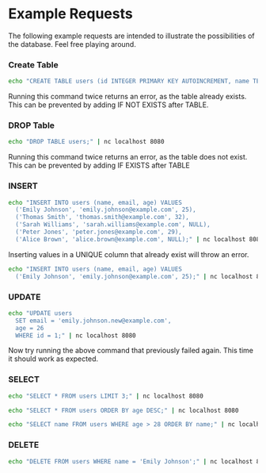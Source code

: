 # Example Requests

The following example requests are intended to illustrate the possibilities of the database. 
Feel free playing around.

### Create Table

```bash
echo "CREATE TABLE users (id INTEGER PRIMARY KEY AUTOINCREMENT, name TEXT NOT NULL, email TEXT NOT NULL UNIQUE, age INTEGER);" | nc localhost 8080
```

Running this command twice returns an error, as the table already exists.
This can be prevented by adding IF NOT EXISTS after TABLE.

### DROP Table

```bash
echo "DROP TABLE users;" | nc localhost 8080
```

Running this command twice returns an error, as the table does not exist.
This can be prevented by adding IF EXISTS after TABLE

### INSERT

```bash
echo "INSERT INTO users (name, email, age) VALUES
  ('Emily Johnson', 'emily.johnson@example.com', 25),
  ('Thomas Smith', 'thomas.smith@example.com', 32),
  ('Sarah Williams', 'sarah.williams@example.com', NULL),
  ('Peter Jones', 'peter.jones@example.com', 29),
  ('Alice Brown', 'alice.brown@example.com', NULL);" | nc localhost 8080
```

Inserting values in a UNIQUE column that already exist will throw an error.
```bash
echo "INSERT INTO users (name, email, age) VALUES
  ('Emily Johnson', 'emily.johnson@example.com', 25);" | nc localhost 8080
```

### UPDATE

```bash
echo "UPDATE users 
  SET email = 'emily.johnson.new@example.com',
  age = 26
  WHERE id = 1;" | nc localhost 8080
```

Now try running the above command that previously failed again.
This time it should work as expected.

### SELECT

```bash
echo "SELECT * FROM users LIMIT 3;" | nc localhost 8080
```

```bash
echo "SELECT * FROM users ORDER BY age DESC;" | nc localhost 8080
```

```bash
echo "SELECT name FROM users WHERE age > 28 ORDER BY name;" | nc localhost 8080
```

### DELETE

```bash
echo "DELETE FROM users WHERE name = 'Emily Johnson';" | nc localhost 8080
```
